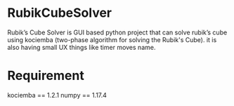 # RubikCubeSolver
Rubik’s Cube Solver is GUI based python project that can solve rubik’s cube using kociemba (two-phase algorithm for solving the Rubik's Cube). it is also having small UX things like timer moves name.

# Requirement
kociemba == 1.2.1
numpy == 1.17.4
